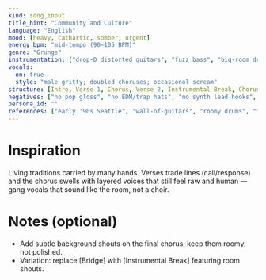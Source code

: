 ```yaml
---
kind: song_input
title_hint: "Community and Culture"
language: "English"
mood: [heavy, cathartic, somber, urgent]
energy_bpm: "mid‑tempo (90–105 BPM)"
genre: "Grunge"
instrumentation: ["drop‑D distorted guitars", "fuzz bass", "big‑room drums", "room mics + tape‑ish saturation", "feedback swells"]
vocals:
  on: true
  style: "male gritty; doubled choruses; occasional scream"
structure: [Intro, Verse 1, Chorus, Verse 2, Instrumental Break, Chorus, Outro]
negatives: ["no pop gloss", "no EDM/trap hats", "no synth lead hooks", "no auto‑tune shine"]
persona_id: ""
references: ["early '90s Seattle", "wall‑of‑guitars", "roomy drums", "feedback textures"]
---
```


# Inspiration

Living traditions carried by many hands. Verses trade lines (call/response) and the chorus swells with layered voices that still feel raw and human — gang vocals that sound like the room, not a choir.

# Notes (optional)

- Add subtle background shouts on the final chorus; keep them roomy, not polished.
- Variation: replace [Bridge] with [Instrumental Break] featuring room shouts.
